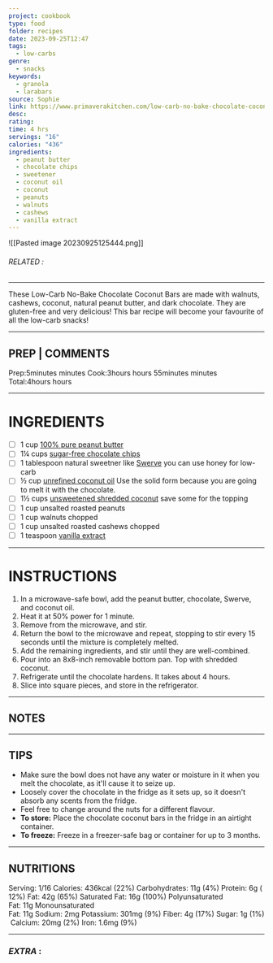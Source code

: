 ```yaml
---
project: cookbook
type: food
folder: recipes
date: 2023-09-25T12:47
tags:
  - low-carbs
genre:
  - snacks
keywords:
  - granola
  - larabars
source: Sophie
link: https://www.primaverakitchen.com/low-carb-no-bake-chocolate-coconut-bars/#wprm-recipe-container-27057
desc: 
rating: 
time: 4 hrs
servings: "16"
calories: "436"
ingredients:
  - peanut butter
  - chocolate chips
  - sweetener
  - coconut oil
  - coconut
  - peanuts
  - walnuts
  - cashews
  - vanilla extract
---
```


![[Pasted image 20230925125444.png]]
###### *RELATED* : 
---
These Low-Carb No-Bake Chocolate Coconut Bars are made with walnuts, cashews, coconut, natural peanut butter, and dark chocolate. They are gluten-free and very delicious! This bar recipe will become your favourite of all the low-carb snacks!

---
## PREP | COMMENTS

Prep:5minutes minutes
Cook:3hours hours 55minutes minutes
Total:4hours hours

---
# INGREDIENTS

- [ ] 1 cup [](https://amzn.to/30y57MU)[100% pure peanut butter](https://amzn.to/2vDlVnx)
- [ ] 1¼ cups [](https://amzn.to/2YbYb6k)[sugar-free chocolate chips](https://amzn.to/2ORu27I)
- [ ] 1 tablespoon natural sweetner like [Swerve](https://amzn.to/2Op2lSN) you can use honey for low-carb
- [ ] ½ cup [unrefined coconut oil](https://amzn.to/2FWUF7X) Use the solid form because you are going to melt it with the chocolate.
- [ ] 1½ cups [](https://amzn.to/2syjOmy)[unsweetened shredded coconut](https://amzn.to/2vwkh6M) save some for the topping
- [ ] 1 cup unsalted roasted peanuts
- [ ] 1 cup walnuts chopped
- [ ] 1 cup unsalted roasted cashews chopped
- [ ] 1 teaspoon [vanilla extract](https://amzn.to/2NtaDL9)

---
# INSTRUCTIONS

1. In a microwave-safe bowl, add the peanut butter, chocolate, Swerve, and coconut oil.
2. Heat it at 50% power for 1 minute.
3. Remove from the microwave, and stir.
4. Return the bowl to the microwave and repeat, stopping to stir every 15 seconds until the mixture is completely melted.
5. Add the remaining ingredients, and stir until they are well-combined.
6. Pour into an 8x8-inch removable bottom pan. Top with shredded coconut.
7. Refrigerate until the chocolate hardens. It takes about 4 hours.
8. Slice into square pieces, and store in the refrigerator.

---
## NOTES



---
## TIPS

- Make sure the bowl does not have any water or moisture in it when you melt the chocolate, as it'll cause it to seize up. 
- Loosely cover the chocolate in the fridge as it sets up, so it doesn't absorb any scents from the fridge. 
- Feel free to change around the nuts for a different flavour.
- **To store:** Place the chocolate coconut bars in the fridge in an airtight container.
- **To freeze:** Freeze in a freezer-safe bag or container for up to 3 months.

---
## NUTRITIONS

Serving: 1/16 Calories: 436kcal (22%) Carbohydrates: 11g (4%) Protein: 6g (12%) Fat: 42g (65%) Saturated Fat: 16g (100%) Polyunsaturated Fat: 11g Monounsaturated Fat: 11g Sodium: 2mg Potassium: 301mg (9%) Fiber: 4g (17%) Sugar: 1g (1%) Calcium: 20mg (2%) Iron: 1.6mg (9%)

---
### *EXTRA* :



